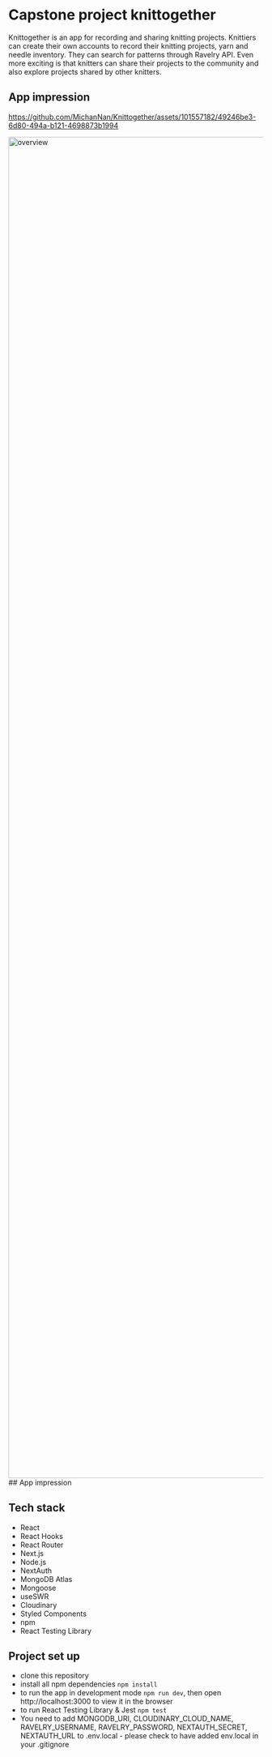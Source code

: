 # Capstone project knittogether

Knittogether is an app for recording and sharing knitting projects. Knittiers can create their own accounts to record their knitting projects, yarn and needle inventory. They can search for patterns through Ravelry API. Even more exciting is that knitters can share their projects to the community and also explore projects shared by other knitters.

## App  impression



https://github.com/MichanNan/Knittogether/assets/101557182/49246be3-6d80-494a-b121-4698873b1994


<img width="2648" alt="overview" src="https://github.com/MichanNan/Knittogether/assets/101557182/4085d650-6e2f-40c0-9d1f-d20ed4db657b">
## App  impression

## Tech stack
- React
- React Hooks
- React Router
- Next.js
- Node.js
- NextAuth
- MongoDB Atlas
- Mongoose
- useSWR
- Cloudinary
- Styled Components
- npm
- React Testing Library

## Project set up
- clone this repository
- install all npm dependencies `npm install`
- to run the app in development mode `npm run dev`, then open http://localhost:3000 to view it in the browser
- to run React Testing Library & Jest `npm test`
- You need to add MONGODB_URI, CLOUDINARY_CLOUD_NAME, RAVELRY_USERNAME, RAVELRY_PASSWORD, NEXTAUTH_SECRET, NEXTAUTH_URL to .env.local - please check to have added env.local in your .gitignore
